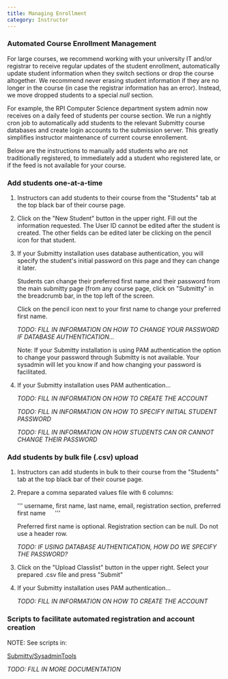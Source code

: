 ```yaml
---
title: Managing Enrollment
category: Instructor
---
```



### Automated Course Enrollment Management

For large courses, we recommend working with your university IT and/or
registrar to receive regular updates of the student enrollment,
automatically update student information when they switch sections or
drop the course altogether.  We recommend never erasing student
information if they are no longer in the course (in case the registrar
information has an error).  Instead, we move dropped students to a
special _null_ section.

For example, the RPI Computer Science department system admin now
receives on a daily feed of students per course section.  We run a
nightly cron job to automatically add students to the relevant
Submitty course databases and create login accounts to the submission
server.  This greatly simplifies instructor maintenance of current
course enrollement.

Below are the instructions to manually add students who are not
traditionally registered, to immediately add a student who registered
late, or if the feed is not available for your course.


### Add students one-at-a-time

1.  Instructors can add students to their course from the "Students"
    tab at the top black bar of their course page.

2.  Click on the "New Student" button in the upper right.  Fill out
    the information requested.  The User ID cannot be edited after the
    student is created.  The other fields can be edited later be
    clicking on the pencil icon for that student.

3.  If your Submitty installation uses database authentication, you will specify the
    student's initial password on this page and they can change it
    later.

    Students can change their preferred first name and their password
    from the main submitty page (from any course page, click on
    "Submitty" in the breadcrumb bar, in the top left of the screen.

    Click on the pencil icon next to your first name to change your
    preferred first name.

    _TODO: FILL IN INFORMATION ON HOW TO CHANGE YOUR PASSWORD IF
    DATABASE AUTHENTICATION..._

    Note: If your Submitty installation is using PAM authentication
    the option to change your password through Submitty is not
    available.  Your sysadmin will let you know if and how changing
    your password is facilitated.


4.  If your Submitty installation uses PAM authentication...

    _TODO: FILL IN INFORMATION ON HOW TO CREATE THE ACCOUNT_

    _TODO: FILL IN INFORMATION ON HOW TO SPECIFY INITIAL STUDENT PASSWORD_

    _TODO: FILL IN INFORMATION ON HOW STUDENTS CAN OR CANNOT CHANGE THEIR PASSWORD_


### Add students by bulk file (.csv) upload

1.  Instructors can add students in bulk to their course from the
    "Students" tab at the top black bar of their course page.

2.  Prepare a comma separated values file with 6 columns:

    '''
    username, first name, last name, email, registration section, preferred first name
    '''

    Preferred first name is optional.
    Registration section can be null.
    Do not use a header row.

    _TODO: IF USING DATABASE AUTHENTICATION, HOW DO WE SPECIFY THE PASSWORD?_

3.  Click on the "Upload Classlist" button in the upper right.  Select
    your prepared .csv file and press "Submit"


4.  If your Submitty installation uses PAM authentication...

    _TODO: FILL IN INFORMATION ON HOW TO CREATE THE ACCOUNT_



### Scripts to facilitate automated registration and account creation


NOTE:  See scripts in:

[Submitty/SysadminTools](https://github.com/Submitty/SysadminTools)

_TODO: FILL IN MORE DOCUMENTATION_

